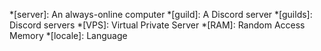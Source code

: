 *[server]: An always-online computer
*[guild]: A Discord server
*[guilds]: Discord servers
*[VPS]: Virtual Private Server
*[RAM]: Random Access Memory
*[locale]: Language
